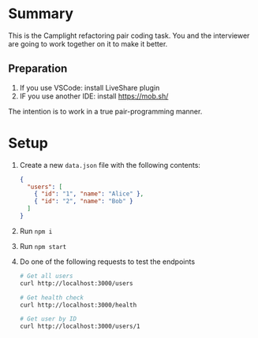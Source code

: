 # Summary

This is the Camplight refactoring pair coding task. You and the interviewer are going to work together on it to make it better.

## Preparation

1. If you use VSCode: install LiveShare plugin
2. IF you use another IDE: install https://mob.sh/

The intention is to work in a true pair-programming manner.

# Setup

1. Create a new `data.json` file with the following contents:

    ```json
    {
      "users": [
        { "id": "1", "name": "Alice" },
        { "id": "2", "name": "Bob" }
      ]
    }
    ```

2. Run `npm i`

3. Run `npm start`

4. Do one of the following requests to test the endpoints

    ```sh
    # Get all users
    curl http://localhost:3000/users

    # Get health check
    curl http://localhost:3000/health

    # Get user by ID
    curl http://localhost:3000/users/1
    ```
